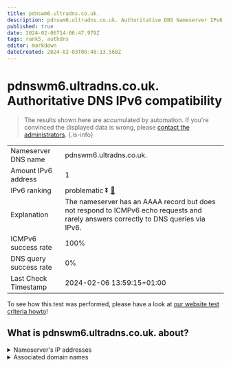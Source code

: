 ```yaml
---
title: pdnswm6.ultradns.co.uk.
description: pdnswm6.ultradns.co.uk. Authoritative DNS Nameserver IPv6 compatibility
published: true
date: 2024-02-06T14:06:47.979Z
tags: rank5, authdns
editor: markdown
dateCreated: 2024-02-03T00:48:13.560Z
---
```


# pdnswm6.ultradns.co.uk. Authoritative DNS IPv6 compatibility

> The results shown here are accumulated by automation. If you're convinced the displayed data is wrong, please [contact the administrators](/howto/chat). 
{.is-info}




|   |   |
| - | - |
| Nameserver DNS name | pdnswm6.ultradns.co.uk.
| Amount IPv6 address | 1
| IPv6 ranking | problematic :arrow_double_down: [🔗](/howto/ranking) |
| Explanation | The nameserver has an AAAA record but does not respond to ICMPv6 echo requests and rarely answers correctly to DNS queries via IPv6. |
| ICMPv6 success rate | 100%|
| DNS query success rate | 0% |
| Last Check Timestamp | 2024-02-06 13:59:15+01:00 |

To see how this test was performed, please have a look at [our website test criteria howto](/howto/testcriteria/authdns)!


## What is pdnswm6.ultradns.co.uk. about?




<details>
<summary>Nameserver's IP addresses</summary>

2610:a1:1017::4

</details>



<details>
<summary>Associated domain names</summary>

www.walmart.com

</details>
